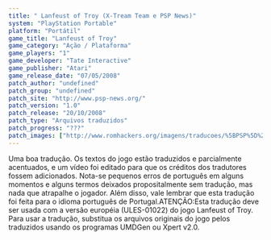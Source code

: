```yaml
---
title: " Lanfeust of Troy (X-Tream Team e PSP News)"
system: "PlayStation Portable"
platform: "Portátil"
game_title: "Lanfeust of Troy"
game_category: "Ação / Plataforma"
game_players: "1"
game_developer: "Tate Interactive"
game_publisher: "Atari"
game_release_date: "07/05/2008"
patch_author: "undefined"
patch_group: "undefined"
patch_site: "http://www.psp-news.org/"
patch_version: "1.0"
patch_release: "20/10/2008"
patch_type: "Arquivos traduzidos"
patch_progress: "???"
patch_images: ["http://www.romhackers.org/imagens/traducoes/%5BPSP%5D%20Lanfeust%20of%20Troy%20-%20X-Tream%20Team%20e%20PSP%20News%20-%201.jpg","http://www.romhackers.org/imagens/traducoes/%5BPSP%5D%20Lanfeust%20of%20Troy%20-%20X-Tream%20Team%20e%20PSP%20News%20-%202.jpg","http://www.romhackers.org/imagens/traducoes/%5BPSP%5D%20Lanfeust%20of%20Troy%20-%20X-Tream%20Team%20e%20PSP%20News%20-%203.jpg"]
---
```

Uma boa tradução. Os textos do jogo estão traduzidos e parcialmente acentuados, e um vídeo foi editado para que os créditos dos tradutores fossem adicionados. Nota-se pequenos erros de português em alguns momentos e alguns termos deixados propositalmente sem tradução, mas nada que atrapalhe o jogador. Além disso, vale lembrar que esta tradução foi feita para o idioma português de Portugal.ATENÇÃO:Esta tradução deve ser usada com a versão européia (ULES-01022) do jogo Lanfeust of Troy. Para usar a tradução, substitua os arquivos originais do jogo pelos traduzidos usando os programas UMDGen ou Xpert v2.0.